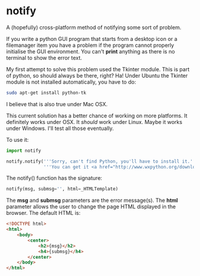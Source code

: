 # notify
A (hopefully) cross-platform method of notifying some sort of problem.

If you write a python GUI program that starts from a desktop icon or
a filemanager item you have a problem if the program cannot properly
initialise the GUI environment.  You can't **print** anything as there
is no terminal to show the error text.

My first attempt to solve this problem used the Tkinter module.  This is
part of python, so should always be there, right?  Ha!  Under Ubuntu the
Tkinter module is not installed automatically, you have to do:
```bash
sudo apt-get install python-tk
```
I believe that is also true under Mac OSX.

This current solution has a better chance of working on more platforms.
It definitely works under OSX.  It _should_ work under Linux.  Maybe it
works under Windows.  I'll test all those eventually.

To use it:
```python
import notify

notify.notify('''Sorry, can't find Python, you'll have to install it.''',         
              '''You can get it <a href="http://www.wxpython.org/download.php">here</a>''')
```

The notify() function has the signature:
```python
notify(msg, submsg='', html=_HTMLTemplate)
```
The **msg** and **submsg** parameters are the error message(s).  The **html**
parameter allows the user to change the page HTML displayed in the browser.
The default HTML is:
```html
<!DOCTYPE html>                                               
<html>                                                                           
    <body>                                                                       
        <center>                                                                 
            <h2>{msg}</h2>                                                       
            <h4>{submsg}</h4>                                                    
        </center>                                                                
    </body>                                                                      
</html>                                                                          
```
